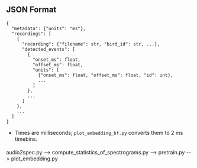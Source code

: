 ## JSON Format

```jsonc
{
  "metadata": {"units": "ms"},
  "recordings": [
    {
      "recording": {"filename": str, "bird_id": str, ...},
      "detected_events": [
        {
          "onset_ms": float,
          "offset_ms": float,
          "units": [
            {"onset_ms": float, "offset_ms": float, "id": int},
            ...
          ]
        },
        ...
      ]
    },
    ...
  ]
}
```

- Times are milliseconds; `plot_embedding_bf.py` converts them to 2 ms timebins.




#### 
audio2spec.py --> compute_statistics_of_spectrograms.py --> pretrain.py --> plot_embedding.py